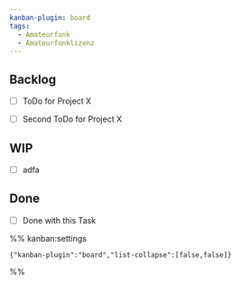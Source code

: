 ```yaml
---
kanban-plugin: board
tags:
  - Amateurfunk
  - Amateurfunklizenz
---
```


## Backlog

- [ ] ToDo for Project X
- [ ] Second ToDo for Project X


## WIP

- [ ] adfa




## Done
- [ ] Done with this Task 




%% kanban:settings
```
{"kanban-plugin":"board","list-collapse":[false,false]}
```
%%

